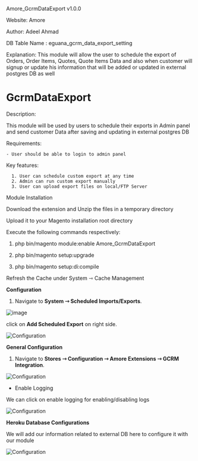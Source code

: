 Amore_GcrmDataExport v1.0.0

Website: Amore

Author: Adeel Ahmad

DB Table Name : eguana_gcrm_data_export_setting

Explanation: This module will allow the user to schedule the export of Orders, Order Items, Quotes, Quote Items Data
and also when customer will signup or update his information that will be added or updated in external postgres DB 
as well

# GcrmDataExport

Description:

This module will be used by users to schedule their exports in Admin panel and send customer Data after saving
and updating in external postgres DB

Requirements:

    - User should be able to login to admin panel

Key features:

      1. User can schedule custom export at any time
      2. Admin can run custom export manually
      3. User can upload export files on local/FTP Server

Module Installation

Download the extension and Unzip the files in a temporary directory

Upload it to your Magento installation root directory

Execute the following commands respectively:

1.  php bin/magento module:enable Amore_GcrmDataExport

2.  php bin/magento setup:upgrade

3.  php bin/magento setup:di:compile

Refresh the Cache under System ⇾ Cache Management


**Configuration**

1. Navigate to **System ⇾ Scheduled Imports/Exports**.

![image](https://i.ibb.co/HYQGNpn/enable.png)


click on **Add Scheduled Export** on right side.

![Configuration](https://i.ibb.co/hYLjrtw/social-login.png)

**General Configuration**

1. Navigate to **Stores ⇾ Configuration ⇾ Amore Extensions ⇾ GCRM Integration**.

![Configuration](https://nimbus-screenshots.s3.amazonaws.com/s/4a7a6642b8f3537f1a284fdc9840a523.png)

* Enable Logging

We can click on enable logging for enabling/disabling logs

![Configuration](https://nimbus-screenshots.s3.amazonaws.com/s/a193d1bf1161bcf6386f1292d24c13af.png)

**Heroku Database Configurations**

We will add our information related to external DB here to configure it with our module

![Configuration](https://nimbus-screenshots.s3.amazonaws.com/s/bbf4f82b3fbe5f620d3f6776d90d9654.png)
